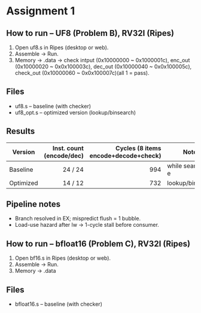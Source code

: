 # Assignment 1 

## How to run – UF8 (Problem B), RV32I (Ripes)
1. Open uf8.s in Ripes (desktop or web).
2. Assemble → Run.  
3. Memory → .data → check intput (0x10000000 ~ 0x1000001c), enc_out (0x10000020 ~ 0x0x100003c), dec_out (0x10000040 ~ 0x0x100005c), check_out        (0x10000060 ~ 0x0x100007c)(all 1 = pass).

## Files
- uf8.s – baseline (with checker)
- uf8_opt.s – optimized version (lookup/binsearch)

## Results
| Version | Inst. count (encode/dec) | Cycles (8 items encode+decode+check) | Notes |
|--------|--------------------------:|-----------------:|------|
| Baseline | 24 / 24 | 994 | while search for e |while search for e
| Optimized | 14 / 12 | 732 | lookup/binsearch |lookup/binsearch

## Pipeline notes
- Branch resolved in EX; mispredict flush = 1 bubble.
- Load-use hazard after lw → 1-cycle stall before consumer.

## How to run – bfloat16 (Problem C), RV32I (Ripes)
1. Open bf16.s in Ripes (desktop or web).
2. Assemble → Run.  
3. Memory → .data

## Files
- bfloat16.s – baseline (with checker)
